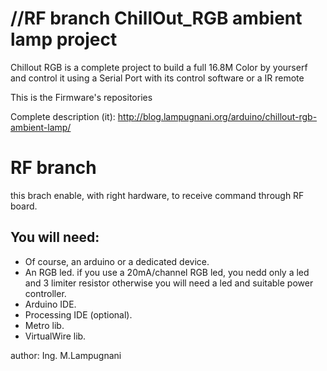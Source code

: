 //RF branch
ChillOut_RGB ambient lamp project
=================================
Chillout RGB is a complete project to build a full 16.8M Color
by yourserf and control it using a Serial Port with its control 
software or a IR remote

This is the Firmware's repositories

Complete description (it):
http://blog.lampugnani.org/arduino/chillout-rgb-ambient-lamp/

RF branch
=========
this brach enable, with right hardware, to receive command through
RF board.

You will need:
--------------
* Of course, an arduino or a dedicated device.
* An RGB led.
  if you use a 20mA/channel RGB led, you nedd only a led and 3 limiter resistor
  otherwise you will need a led and suitable power controller.
* Arduino IDE.
* Processing IDE (optional).
* Metro lib.
* VirtualWire lib.

author:		Ing. M.Lampugnani
